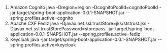 1. Amazon Cognito
java -Dregion=region -DcognitoPoolId=cognitoPoolId -jar target/spring-boot-application-0.0.1-SNAPSHOT.jar --spring.profiles.active=cognito
2. Apache CXF Fediz
java -Djavax.net.ssl.trustStore=jks/ststrust.jks -Djavax.net.ssl.trustStorePassword=storepass -jar target/spring-boot-application-0.0.1-SNAPSHOT.jar --spring.profiles.active=fediz
3. Keycloak
java -jar target/spring-boot-application-0.0.1-SNAPSHOT.jar --spring.profiles.active=keycloak

